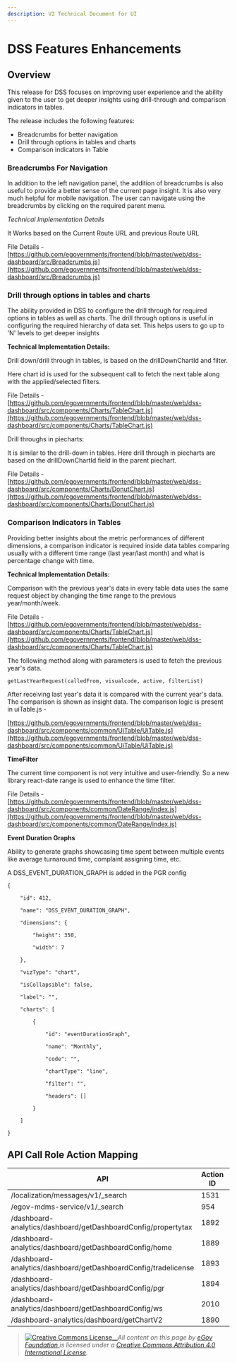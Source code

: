 ```yaml
---
description: V2 Technical Document for UI
---
```


# DSS Features Enhancements

## Overview

This release for DSS focuses on improving user experience and the ability given to the user to get deeper insights using drill-through and comparison indicators in tables.

The release includes the following features:

* Breadcrumbs for better navigation
* Drill through options in tables and charts
* Comparison indicators in Table

### **Breadcrumbs For Navigation**

In addition to the left navigation panel, the addition of breadcrumbs is also useful to provide a better sense of the current page insight. It is also very much helpful for mobile navigation. The user can navigate using the breadcrumbs by clicking on the required parent menu.

_Technical Implementation Details_

It Works based on the Current Route URL and previous Route URL

File Details - [https://github.com/egovernments/frontend/blob/master/web/dss-dashboard/src/Breadcrumbs.js](https://github.com/egovernments/frontend/blob/master/web/dss-dashboard/src/Breadcrumbs.js)

### **Drill through options in tables and charts**

The ability provided in DSS to configure the drill through for required options in tables as well as charts. The drill through options is useful in configuring the required hierarchy of data set. This helps users to go up to 'N' levels to get deeper insights

**Technical Implementation Details:**

Drill down/drill through in tables, is based on the drillDownChartId and filter.

Here chart id is used for the subsequent call to fetch the next table along with the applied/selected filters.

File Details - [https://github.com/egovernments/frontend/blob/master/web/dss-dashboard/src/components/Charts/TableChart.js](https://github.com/egovernments/frontend/blob/master/web/dss-dashboard/src/components/Charts/TableChart.js)

Drill throughs in piecharts:

It is similar to the drill-down in tables. Here drill through in piecharts are based on the drillDownChartId field in the parent piechart.

File Details - [https://github.com/egovernments/frontend/blob/master/web/dss-dashboard/src/components/Charts/DonutChart.js](https://github.com/egovernments/frontend/blob/master/web/dss-dashboard/src/components/Charts/DonutChart.js)

### **Comparison Indicators in Tables**

Providing better insights about the metric performances of different dimensions, a comparison indicator is required inside data tables comparing usually with a different time range (last year/last month) and what is percentage change with time.

**Technical Implementation Details:**

Comparison with the previous year's data in every table data uses the same request object by changing the time range to the previous year/month/week.

File Details - [https://github.com/egovernments/frontend/blob/master/web/dss-dashboard/src/components/Charts/TableChart.js](https://github.com/egovernments/frontend/blob/master/web/dss-dashboard/src/components/Charts/TableChart.js)

The following method along with parameters is used to fetch the previous year's data.

```
getLastYearRequest(calledFrom, visualcode, active, filterList) 
```

After receiving last year's data it is compared with the current year's data. The comparison is shown as insight data. The comparison logic is present in uiTable.js -&#x20;

[https://github.com/egovernments/frontend/blob/master/web/dss-dashboard/src/components/common/UiTable/UiTable.js](https://github.com/egovernments/frontend/blob/master/web/dss-dashboard/src/components/common/UiTable/UiTable.js)

**TimeFilter**

The current time component is not very intuitive and user-friendly. So a new library react-date range is used to enhance the time filter.

File Details - [https://github.com/egovernments/frontend/blob/master/web/dss-dashboard/src/components/common/DateRange/index.js](https://github.com/egovernments/frontend/blob/master/web/dss-dashboard/src/components/common/DateRange/index.js)

**Event Duration Graphs**

Ability to generate graphs showcasing time spent between multiple events like average turnaround time, complaint assigning time, etc.

A DSS\_EVENT\_DURATION\_GRAPH is added in the PGR config

```
{

    "id": 412,

    "name": "DSS_EVENT_DURATION_GRAPH",

    "dimensions": {

        "height": 350,

        "width": 7

    },

    "vizType": "chart",

    "isCollapsible": false,

    "label": "",

    "charts": [

        {

            "id": "eventDurationGraph",

            "name": "Monthly",

            "code": "",

            "chartType": "line",

            "filter": "",

            "headers": []

        }

    ]

}
```

## **API Call Role Action Mapping**

| API                                                            | Action ID | Roles                                                                  |
| -------------------------------------------------------------- | --------- | ---------------------------------------------------------------------- |
| /localization/messages/v1/\_search                             | 1531      | SUPERUSER,EMPLOYEE,CITIZEN,GRO,DGRO,                                   |
| /egov-mdms-service/v1/\_search                                 | 954       | LOA\_CREATOR,SUPERUSER,WO\_CREATOR,AE\_CREATOR,WORKS\_MASTER\_CREATOR, |
| /dashboard-analytics/dashboard/getDashboardConfig/propertytax  | 1892      | STADMIN                                                                |
| /dashboard-analytics/dashboard/getDashboardConfig/home         | 1889      | STADMIN                                                                |
| /dashboard-analytics/dashboard/getDashboardConfig/tradelicense | 1893      | STADMIN                                                                |
| /dashboard-analytics/dashboard/getDashboardConfig/pgr          | 1894      | STADMIN                                                                |
| /dashboard-analytics/dashboard/getDashboardConfig/ws           | 2010      | STADMIN                                                                |
| /dashboard-analytics/dashboard/getChartV2                      | 1890      | STADMIN, EMPLOYEE                                                      |

> [![Creative Commons License](https://i.creativecommons.org/l/by/4.0/80x15.png)\_\_](http://creativecommons.org/licenses/by/4.0/)_All content on this page by_ [_eGov Foundation_ ](https://egov.org.in/)_is licensed under a_ [_Creative Commons Attribution 4.0 International License_](http://creativecommons.org/licenses/by/4.0/)_._
